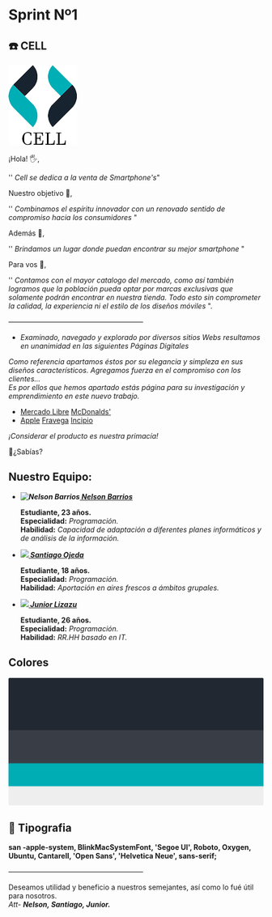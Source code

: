 # Sprint Nº1
  
## :phone: CELL

![logotipo](/diseño/logo.png)


¡Hola! 🖐️,  

'' _Cell se dedica a la venta de Smartphone's_"  

Nuestro objetivo 🎯,

'' _Combinamos el espíritu innovador con un renovado sentido de compromiso hacia los consumidores_ "

Además 📱,  

'' _Brindamos un lugar donde puedan encontrar su mejor smartphone_  "

Para vos 🖤,

'' _Contamos con el mayor catalogo del mercado, como así también logramos que la población pueda optar por marcas exclusivas que solamente podrán encontrar en nuestra tienda.
Todo esto sin comprometer la calidad, la experiencia ni el estilo de los diseños móviles_  ".

———————————————————

- *Examinado, navegado y explorado por diversos sitios Webs resultamos en unanimidad en las siguientes Páginas Digitales*  

_Como referencia apartamos éstos por su elegancia y simpleza en sus diseños característicos.
Agregamos fuerza en el compromiso con los clientes...  
Es por ellos que hemos apartado estás página para su investigación y emprendimiento en este nuevo trabajo._

-   [Mercado Libre](https://www.mercadolibre.com.ar/)   [McDonalds'](https://www.mcdonalds.com.ar/)
-   [Apple](https://www.apple.com/la/)   [Fravega](https://www.fravega.com/)   [Incipio](https://incipio.com/)  

_¡Considerar el producto es nuestra primacía!_

🤫¿Sabías?

## Nuestro Equipo:

-  **_![Nelson Barrios](https://avatars1.githubusercontent.com/u/63270399?s=20&u=4b0074adb449a50eed5387c47a003e8e7ea08328&v=4)[ Nelson Barrios](https://www.GitHub.com/nelsonbarrios)_** 
  
   **Estudiante, 23 años.**  
   **Especialidad:** *Programación.*  
   **Habilidad:** *Capacidad de adaptación a diferentes planes informáticos y de análisis de la información.*
  
-  **_![](https://avatars2.githubusercontent.com/u/67490231?s=20&u=ce97dd97766cea0165c2ecca474342a6fc844b07&v=4)[ Santiago Ojeda](https://www.GitHub.com/ssanti09)_**
  
   **Estudiante, 18 años.**  
   **Especialidad:** _Programación._  
   **Habilidad:** _Aportación en aires frescos a ámbitos grupales._  
  
-  **_![](https://avatars1.githubusercontent.com/u/67671912?s=20&u=3747f8742ccf2dc8dd169e6eac13a1ea5cd38877&v=4)[ Junior Lizazu](https://www.GitHub.com/juniorlizazu)_**
  
   **Estudiante, 26 años.**  
   **Especialidad:** _Programación._  
   **Habilidad:** _RR.HH basado en IT._  

## Colores

![logotipo](/diseño/color.png)

## :pencil: Tipografia

**san -apple-system, BlinkMacSystemFont, 'Segoe UI', Roboto, Oxygen, Ubuntu, Cantarell, 'Open Sans', 'Helvetica Neue', sans-serif;**

———————————————————

 
Deseamos utilidad y beneficio a nuestros semejantes, así como lo fué útil para nosotros.  
_Att-_  **_Nelson, Santiago, Junior._**
